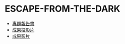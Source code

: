# ESCAPE-FROM-THE-DARK
* [專題報告書](https://drive.google.com/file/d/1GiR5Y-w358y6x51HXFkmOtzDM2n3o9DZ/view?usp=sharing)
* [成果投影片](https://drive.google.com/file/d/1nJYSmT_YQ8QImUI1ntM2tf8u3Zj1dzUl/view?usp=sharing)
* [成果影片](https://drive.google.com/file/d/1TnlMvZLDUQCg2wZM2nYswXEkFlnLXzZA/view?usp=sharing)
